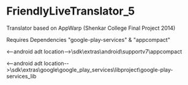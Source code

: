 FriendlyLiveTranslator_5
========================

Translator based on AppWarp (Shenkar College Final Project 2014)

Requires Dependencies "google-play-services" & "appcompact"

<--android adt location-->\sdk\extras\android\supportv7\appcompact

<--android adt location-->\sdk\extras\google\google_play_services\libproject\google-play-services_lib
